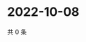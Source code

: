 # 2022-10-08

共 0 条

<!-- BEGIN WEIBO -->
<!-- 最后更新时间 Sat Oct 08 2022 01:36:04 GMT+0800 (China Standard Time) -->

<!-- END WEIBO -->
